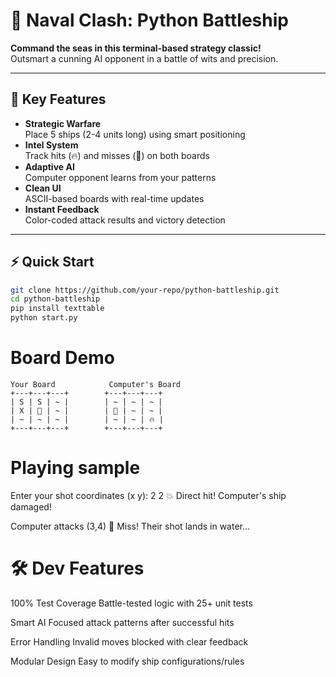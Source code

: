 # 🚢 Naval Clash: Python Battleship

**Command the seas in this terminal-based strategy classic!**  
Outsmart a cunning AI opponent in a battle of wits and precision.

---

## 🌟 Key Features

- **Strategic Warfare**  
  Place 5 ships (2-4 units long) using smart positioning
- **Intel System**  
  Track hits (🔥) and misses (🌊) on both boards
- **Adaptive AI**  
  Computer opponent learns from your patterns
- **Clean UI**  
  ASCII-based boards with real-time updates
- **Instant Feedback**  
  Color-coded attack results and victory detection

---

## ⚡ Quick Start

```bash
git clone https://github.com/your-repo/python-battleship.git
cd python-battleship
pip install texttable
python start.py
```
# Board Demo
```
Your Board            Computer's Board
+---+---+---+        +---+---+---+
| S | S | ~ |        | ~ | ~ | ~ |
| X | 🌊 | ~ |        | 🌊 | ~ | ~ |
| ~ | ~ | ~ |        | ~ | ~ | 🔥 |
+---+---+---+        +---+---+---+
```
# Playing sample
Enter your shot coordinates (x y): 2 2
💥 Direct hit! Computer's ship damaged!

Computer attacks (3,4)
🌊 Miss! Their shot lands in water...

# 🛠️ Dev Features
100% Test Coverage
Battle-tested logic with 25+ unit tests

Smart AI
Focused attack patterns after successful hits

Error Handling
Invalid moves blocked with clear feedback

Modular Design
Easy to modify ship configurations/rules

